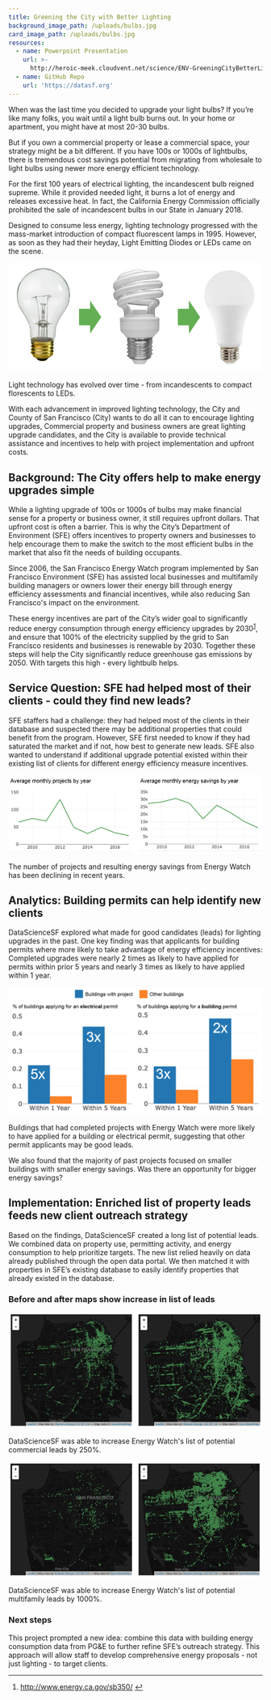 ```yaml
---
title: Greening the City with Better Lighting
background_image_path: /uploads/bulbs.jpg
card_image_path: /uploads/bulbs.jpg
resources:
  - name: Powerpoint Presentation
    url: >-
      http://heroic-meek.cloudvent.net/science/ENV-GreeningCityBetterLighting-Final.pdf
  - name: GitHub Repo
    url: 'https://datasf.org'
---
```



When was the last time you decided to upgrade your light bulbs? If you’re like many folks, you wait until a light bulb burns out. In your home or apartment, you might have at most 20-30 bulbs.

But if you own a commercial property or lease a commercial space, your strategy might be a bit different. If you have 100s or 1000s of lightbulbs, there is tremendous cost savings potential from migrating from wholesale to light bulbs using newer more energy efficient technology.

For the first 100 years of electrical lighting, the incandescent bulb reigned supreme. While it provided needed light, it burns a lot of energy and releases excessive heat. In fact, the California Energy Commission officially prohibited the sale of incandescent bulbs in our State in January 2018.

Designed to consume less energy, lighting technology progressed with the mass-market introduction of compact fluorescent lamps in 1995. However, as soon as they had their heyday, Light Emitting Diodes or LEDs came on the scene.

![Picture showing different lightbulbs: incandescents to compact florescents to LEDs](/uploads/versions/lights-1-3bulbs---x----753-324x---.PNG)

<figcaption>Light technology has evolved over time - from incandescents to compact florescents to LEDs.</figcaption>

With each advancement in improved lighting technology, the City and County of San Francisco (City) wants to do all it can to encourage lighting upgrades, Commercial property and business owners are great lighting upgrade candidates, and the City is available to provide technical assistance and incentives to help with project implementation and upfront costs.

## Background: The City offers help to make energy upgrades simple

While a lighting upgrade of 100s or 1000s of bulbs may make financial sense for a property or business owner, it still requires upfront dollars. That upfront cost is often a barrier. This is why the City’s Department of Environment (SFE) offers incentives to property owners and businesses to help encourage them to make the switch to the most efficient bulbs in the market that also fit the needs of building occupants.

Since 2006, the San Francisco Energy Watch program implemented by San Francisco Environment (SFE) has assisted local businesses and multifamily building managers or owners lower their energy bill through energy efficiency assessments and financial incentives, while also reducing San Francisco's impact on the environment.

These energy incentives are part of the City’s wider goal to significantly reduce energy consumption through energy efficiency upgrades by 2030<sup id="fnref:1"><a class="footnote" href="#fn:1">1</a></sup>, and ensure that 100% of the electricity supplied by the grid to San Francisco residents and businesses is renewable by 2030. Together these steps will help the City significantly reduce greenhouse gas emissions by 2050. With targets this high - every lightbulb helps.

## Service Question: SFE had helped most of their clients - could they find new leads?

SFE staffers had a challenge: they had helped most of the clients in their database and suspected there may be additional properties that could benefit from the program. However, SFE first needed to know if they had saturated the market and if not, how best to generate new leads. SFE also wanted to understand if additional upgrade potential existed within their existing list of clients for different energy efficiency measure incentives.

![Graphs showingn that both the number of average monthly projects and average monthly energy savings have declined.](/uploads/versions/lights-2-declininguptake---x----935-289x---.PNG)

<figcaption>The number of projects and resulting energy savings from Energy Watch has been declining in recent years.</figcaption>

## Analytics: Building permits can help identify new clients

DataScienceSF explored what made for good candidates (leads) for lighting upgrades in the past. One key finding was that applicants for building permits where more likely to take advantage of energy efficiency incentives: Completed upgrades were nearly 2 times as likely to have applied for permits within prior 5 years and nearly 3 times as likely to have applied within 1 year.

![Bar charts showing that buildings with completed projects are more likely to apply for an electrical or building permit within 1 or 5 years of doing a project.](/uploads/versions/lights-2-permits---x----1040-522x---.PNG)

<figcaption>Buildings that had completed projects with Energy Watch were more likely to have applied for a building or electrical permit, suggesting that other permit applicants may be good leads.</figcaption>

We also found that the majority of past projects focused on smaller buildings with smaller energy savings. Was there an opportunity for bigger energy savings?

## Implementation: Enriched list of property leads feeds new client outreach strategy

Based on the findings, DataScienceSF created a long list of potential leads. We combined data on property use, permitting activity, and energy consumption to help prioritize targets. The new list relied heavily on data already published through the open data portal. We then matched it with properties in SFE’s existing database to easily identify properties that already existed in the database.

### Before and after maps show increase in list of leads

![Two maps showing the distribution of commerical leads before and after the DataScienceSF project.](/uploads/versions/lights-commercial-leads---x----890-405x---.PNG)

<figcaption>DataScienceSF was able to increase Energy Watch's list of potential commercial leads by 250%.</figcaption>

![Two maps showing the distribution of multifamily leads before and after the DataScienceSF project.](/uploads/versions/lights-mutlifamilyleads---x----890-406x---.PNG)

<figcaption>DataScienceSF was able to increase Energy Watch's list of potential multifamily leads by 1000%.</figcaption>

### Next steps

This project prompted a new idea: combine this data with building energy consumption data from PG&E to further refine SFE’s outreach strategy. This approach will allow staff to develop comprehensive energy proposals - not just lighting - to target clients.

---

<div class="footnotes"><ol><li id="fn:1"><p><a href="http://www.energy.ca.gov/sb350/">http://www.energy.ca.gov/sb350/</a> <a class="reversefootnote" href="#fnref:1">↩</a></p></li></ol></div>